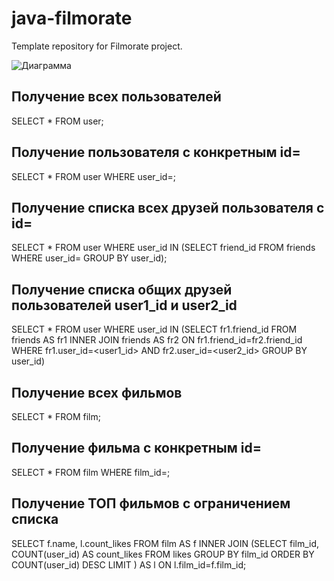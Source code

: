 # java-filmorate
Template repository for Filmorate project.

![Диаграмма](/resources/ER_filmorate.png)

## Получение всех пользователей
SELECT *
FROM user;

## Получение пользователя с конкретным id=<N>
SELECT *
FROM user
WHERE user_id=<N>;

## Получение списка всех друзей пользователя с id=<N>
SELECT *
FROM user
WHERE user_id IN (SELECT friend_id
                  FROM friends
                  WHERE user_id=<N>
                  GROUP BY user_id);

## Получение списка общих друзей пользователей user1_id и user2_id
SELECT *
FROM user
WHERE user_id IN (SELECT fr1.friend_id
                  FROM friends AS fr1
                  INNER JOIN friends AS fr2 ON fr1.friend_id=fr2.friend_id
                  WHERE fr1.user_id=<user1_id> 
                    AND fr2.user_id=<user2_id>
                  GROUP BY user_id)

## Получение всех фильмов
SELECT *
FROM film;

## Получение фильма с конкретным id=<N>
SELECT *
FROM film
WHERE film_id=<N>;

## Получение ТОП фильмов с ограничением списка <count>
SELECT f.name,
       l.count_likes
FROM film AS f
INNER JOIN (SELECT film_id,
                   COUNT(user_id) AS count_likes
                   FROM likes
                   GROUP BY film_id
                   ORDER BY COUNT(user_id) DESC
                    LIMIT <count>) AS l ON l.film_id=f.film_id;

